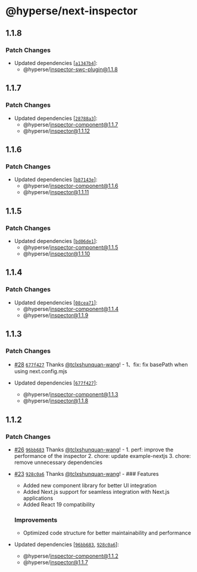 # @hyperse/next-inspector

## 1.1.8

### Patch Changes

- Updated dependencies [[`a1347b4`](https://github.com/hyperse-io/code-inspector/commit/a1347b4862c47a2ee3aed53e72f83865424e8bf6)]:
  - @hyperse/inspector-swc-plugin@1.1.8

## 1.1.7

### Patch Changes

- Updated dependencies [[`28788a3`](https://github.com/hyperse-io/code-inspector/commit/28788a3403355e7d726e4aa451cf40c0c11c97ff)]:
  - @hyperse/inspector-component@1.1.7
  - @hyperse/inspector@1.1.12

## 1.1.6

### Patch Changes

- Updated dependencies [[`b87143e`](https://github.com/hyperse-io/code-inspector/commit/b87143e6435a63fa7f9a294cbfdb9f503d069bc4)]:
  - @hyperse/inspector-component@1.1.6
  - @hyperse/inspector@1.1.11

## 1.1.5

### Patch Changes

- Updated dependencies [[`bd06de1`](https://github.com/hyperse-io/code-inspector/commit/bd06de1871003623e887d5493c2805972a0e30ea)]:
  - @hyperse/inspector-component@1.1.5
  - @hyperse/inspector@1.1.10

## 1.1.4

### Patch Changes

- Updated dependencies [[`08cea71`](https://github.com/hyperse-io/code-inspector/commit/08cea7138e45708ba2c41499542749003b336fa7)]:
  - @hyperse/inspector-component@1.1.4
  - @hyperse/inspector@1.1.9

## 1.1.3

### Patch Changes

- [#28](https://github.com/hyperse-io/code-inspector/pull/28) [`677f427`](https://github.com/hyperse-io/code-inspector/commit/677f427e99cd7eff979e6384289e43b4a989a916) Thanks [@tclxshunquan-wang](https://github.com/tclxshunquan-wang)! - 1、fix: fix basePath when using next.config.mjs

- Updated dependencies [[`677f427`](https://github.com/hyperse-io/code-inspector/commit/677f427e99cd7eff979e6384289e43b4a989a916)]:
  - @hyperse/inspector-component@1.1.3
  - @hyperse/inspector@1.1.8

## 1.1.2

### Patch Changes

- [#26](https://github.com/hyperse-io/code-inspector/pull/26) [`96bb683`](https://github.com/hyperse-io/code-inspector/commit/96bb683c0566fcda4ccfa6a6efe0e1bb6dd040b1) Thanks [@tclxshunquan-wang](https://github.com/tclxshunquan-wang)! - 1. perf: improve the performance of the inspector 2. chore: update example-nextjs 3. chore: remove unnecessary dependencies

- [#23](https://github.com/hyperse-io/code-inspector/pull/23) [`928c0a6`](https://github.com/hyperse-io/code-inspector/commit/928c0a6a997729c3fd1de0a8411fc4244eff5ccc) Thanks [@tclxshunquan-wang](https://github.com/tclxshunquan-wang)! - ### Features

  - Added new component library for better UI integration
  - Added Next.js support for seamless integration with Next.js applications
  - Added React 19 compatibility

  ### Improvements

  - Optimized code structure for better maintainability and performance

- Updated dependencies [[`96bb683`](https://github.com/hyperse-io/code-inspector/commit/96bb683c0566fcda4ccfa6a6efe0e1bb6dd040b1), [`928c0a6`](https://github.com/hyperse-io/code-inspector/commit/928c0a6a997729c3fd1de0a8411fc4244eff5ccc)]:
  - @hyperse/inspector-component@1.1.2
  - @hyperse/inspector@1.1.7
